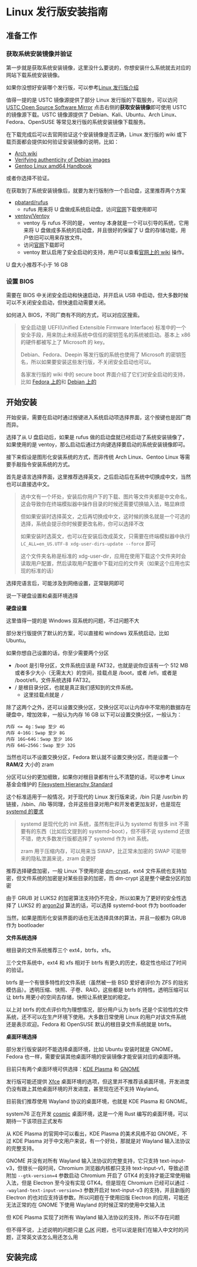 # Linux 发行版安装指南

## 准备工作

### 获取系统安装镜像并验证

第一步就是获取系统安装镜像，这里没什么要说的，你想安装什么系统就去对应的网站下载系统安装镜像。

如果你没想好安装哪个发行版，可以参考[Linux 发行版介绍](../distro_intro)

值得一提的是 USTC 镜像源提供了部分 Linux 发行版的下载服务，可以访问 [USTC Open Source Software Mirror](https://mirrors.ustc.edu.cn/) 点击右侧的**获取安装镜像**即可使用 USTC 的镜像源下载。USTC 镜像源提供了 Debian、Kali、Ubuntu、Arch Linux、Fedora、OpenSUSE 等常见发行版的系统安装镜像下载服务。

在下载完成后可以去官网验证这个安装镜像是否正确，Linux 发行版的 wiki 或下载页面都会提供如何验证安装镜像的说明，比如：

- [Arch wiki](https://wiki.archlinux.org/title/Installation_guide#Verify_signature)
- [Verifying authenticity of Debian images](https://www.debian.org/CD/verify)
- [Gentoo Linux amd64 Handbook](https://wiki.gentoo.org/wiki/Handbook:AMD64/Full/Installation#Verifying_the_downloaded_files)

或者你选择不验证。

在获取到了系统安装镜像后，就要为发行版制作一个启动盘，这里推荐两个方案

- [pbatard/rufus](https://github.com/pbatard/rufus) 
    - rufus 用来将 U 盘做成系统启动盘，访问[官网](https://rufus.ie/)下载使用即可
- [ventoy/Ventoy](https://github.com/ventoy/Ventoy)
    - ventoy 与 rufus 不同的是， ventoy 本身就是一个可以引导的系统，它用来将 U 盘做成多系统的启动盘，并且很好的保留了 U 盘的存储功能，用户依旧可以用来存放文件。
    - 访问[官网](https://www.ventoy.net/cn/index.html)下载即可
    - ventoy 默认启用了安全启动的支持，用户可以查看[官网上的 wiki](https://www.ventoy.net/cn/doc_secure.html) 操作。

U 盘大小推荐不小于 16 GB

### 设置 BIOS

需要在 BIOS 中关闭安全启动和快速启动，并开启从 USB 中启动，但大多数时候可以不关闭安全启动，但快速启动需要关闭。

如何进入 BIOS，不同厂商有不同的方式，可以对应区搜索。

> 安全启动是 UEFI(Unified Extensible Firmware Interface) 标准中的一个安全手段，用来防止未经系统中信任的密钥签名的系统被启动。基本上 x86 的硬件都被写上了 Microsoft 的 key。
>
> Debian、Fedora、Deepin 等发行版的系统也使用了 Microsoft 的密钥签名，所以如果要安装这些发行版，不关闭安全启动也可以。
>
> 各家发行版的 wiki 中的 secure boot 界面介绍了它们对安全启动的支持，比如 [Fedora 上的](https://fedoraproject.org/wiki/Secureboot)和 [Debian 上的](https://wiki.debian.org/SecureBoot)

## 开始安装

开始安装，需要在启动时通过按键进入系统启动项选择界面，这个按键也是因厂商而异。

选择了从 U 盘启动后，如果是 rufus 做的启动盘就已经启动了系统安装镜像了，如果使用的是 ventoy，那么启动后通过方向键选择要启动的系统安装镜像即可。

接下来假设是图形化安装系统的方式，而非传统 Arch Linux、Gentoo Linux 等需要手敲指令安装系统的方式。

首先是语言选择界面，这里推荐选择英文，之后启动后在系统中切换成中文，当然也可以直接选中文。

> 选中文有一个坏处，安装后你用户下的下载、图片等文件夹都是中文命名，这会导致你在终端模拟器中操作目录的时候还需要切换输入法，略显麻烦
>
> 但如果安装时选择英文，之后再切换成中文，这时候的换名就是一个可选的选择，系统会提示你时候要更改名称，你可以选择不改
>
> 如果安装时选英文，也可以在安装后改成英文，只需要在终端模拟器中执行 `LC_ALL=en_US.UTF-8 xdg-user-dirs-update --force` 即可
>
> 这个文件夹名称是标准的 xdg-user-dir，应用在使用下载这个文件夹时会读取用户配置，然后读取用户配置中下载对应的文件夹（如果这个应用也实现的标准的话）

选择完语言后，可能涉及到网络设置，正常联网即可

说一下硬盘设置和桌面环境选择

**硬盘设置**

这里值得一提的是 Windows 双系统的问题，不过问题不大

部分发行版提供了默认的方案，可以直接和 windows 双系统启动，比如 Ubuntu。

如果你想自己设置的话，你至少需要两个分区

- /boot 是引导分区，文件系统应该是 FAT32，也就是说你应该有一个 512 MB 或者多少大小（无需太大）的空间，挂载点是 /boot，或者 /efi，或者是 /boot/efi，文件系统选择 FAT32。
- / 是根目录分区，也就是真正我们感知到的文件系统。
    - 这里挂载点就是 `/`

除了这两个之外，还可以设置交换分区，交换分区可以让内存中不常用的数据存在硬盘中，增加效率，一般认为内存 16 GB 以下可以设置交换分区，一般认为：

```
内存 <= 4g：Swap 至少 4G
内存 4~16G：Swap 至少 8G
内存 16G~64G：Swap 至少 16G
内存 64G~256G：Swap 至少 32G
```

当然也可以不设置交换分区，Fedora 默认就不设置交换分区，而是设置一个 **RAM/2** 大小的 zram

分区可以分的更加细致，如果你对根目录都有什么不清楚的话，可以参考 Linux 基金会维护的 [Filesystem Hierarchy Standard](https://refspecs.linuxfoundation.org/FHS_3.0/fhs/index.html)

这个标准适用于一般情况，对于现代的 Linux 发行版来说，/bin 只是 /usr/bin 的链接，/sbin、/lib 等同理，合并这些目录对用户和开发者更加友好，也是现在 [systemd 的要求](https://lists.freedesktop.org/archives/systemd-devel/2022-September/048352.html)

> systemd 是现代化的 init 系统，虽然有批评认为 systemd 有很多 init 不需要有的东西（比如后文提到的 systemd-boot），但不得不说 systemd 还很不错，绝大多数发行版都选择了 systemd 作为 init 系统。
>
> zram 用于压缩内存，可以用来当 SWAP，比正常未加密的 SWAP 可能带来的隐私泄漏来说，zram 会更好

推荐选择硬盘加密，一般 Linux 下使用的是 [dm-crypt](https://en.wikipedia.org/wiki/Dm-crypt)，ext4 文件系统也支持加密，但文件系统的加密是对某些目录的加密，而 dm-crypt 这是整个硬盘分区的加密

由于 GRUB 对 LUKS2 的加密算法支持仍不完全，所以如果为了更好的安全性选择了 LUKS2 的 [argon2id](https://en.wikipedia.org/wiki/Argon2) 算法的话，可以选择 systemd-boot 作为 bootloader

当然，如果是图形化安装界面的话也无法选择具体的算法，并且一般都为 GRUB 作为 bootloader

**文件系统选择**

根目录的文件系统推荐三个 ext4，btrfs，xfs。

三个文件系统中，ext4 和 xfs 相对于 btrfs 有更久的历史，稳定性也经过了时间的验证。

btrfs 是一个有很多特性的文件系统（虽然被一些 BSD 爱好者评价为 ZFS 的拙劣模仿品）。透明压缩、快照、子卷、RAID，这些都是 btrfs 的特性。透明压缩可以让 btrfs 用更小的空间去存储，快照让系统更加的稳定。

以上对 btrfs 的优点评价均为理想情况，部分用户认为 btrfs 还是个实验性的文件系统，还不可以在生产环境下使用。大多数日常使用 Linux 的用户对该文件系统还是表示欢迎。Fedora 和 OpenSUSE 默认的根目录文件系统就是 btrfs。

**桌面环境选择**

部分发行版安装时不能选择桌面环境，比如 Ubuntu 安装时就是 GNOME，Fedora 也一样，需要安装其他桌面环境的安装镜像才能安装对应的桌面环境。

目前只有两个桌面环境可供选择：[KDE Plasma](https://kde.org/plasma-desktop/) 和 [GNOME](https://www.gnome.org/)

发行版可能还提供 [Xfce](https://xfce.org/) 桌面环境的选项，但这里并不推荐该桌面环境，开发进度仍没有跟上其他桌面环境的开发进度，甚至现在还不支持 Wayland。

目前我们推荐使用 Wayland 协议的桌面环境，也就是 KDE Plasma 和 GNOME。

system76 正在开发 [cosmic](https://system76.com/cosmic/) 桌面环境，这是一个用 Rust 编写的桌面环境，可以期待一下该项目正式发布

从 KDE Plasma 的官网中可以看出，KDE Plasma 的美术风格不如 GNOME，不过 KDE Plasma 对于中文用户来说，有一个好处，那就是对 Wayland 输入法协议的完整支持。

GNOME 并没有对所有 Wayland 输入法协议的完整支持，它只支持 text-input-v3，但很长一段时间，Chromium 浏览器内核都只支持 text-input-v1，导致必须附加 `--gtk-version=4` 参数启动 Chromium 开启了 GTK4 的支持才能正常使用输入法，但是 Electron 至今没有实现 GTK4。但是现在 Chromium 已经可以通过 `--wayland-text-input-version=3` 参数开启对 text-input-v3 的支持，并且新版的 Electron 的也对应支持该参数。所以问题在于使用旧版 Electron 的应用，可能还无法正常的在 GNOME 下使用 Wayland 的时候正常的使用中文输入法

但 KDE Plasma 实现了对所有 Wayland 输入法协议的支持，所以不存在问题

但不得不说，上述说明的问题只是 [CJK](https://en.wikipedia.org/wiki/CJK_characters) 问题，也可以说是我们在输入中文时的问题，正常英文该怎么用还怎么用

## 安装完成
